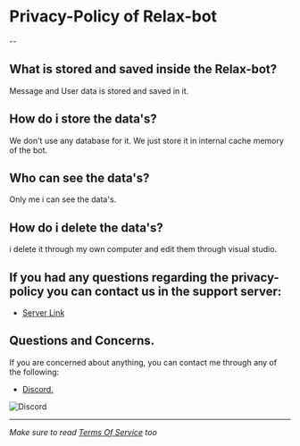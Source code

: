 # Privacy-Policy of Relax-bot 

--

## What is stored and saved inside the Relax-bot?

Message and User data is stored and saved in it.

## How do i store the data's?

We don't use any database for it. We just store it in internal cache memory of the bot.

## Who can see the data's?

Only me i can see the data's.

## How do i delete the data's?

i delete it through my own computer and edit them through visual studio.

## If you had any questions regarding the privacy-policy you can contact us in the support server:

- [Server Link](https://discord.gg/6hTzrhGRrb)

## **Questions and Concerns.**

If you are concerned about anything, you can contact me through any of the following:
- [Discord.](https://discord.com/users/724723678998167632)

 ![Discord](https://discord.c99.nl/widget/theme-1/724723678998167632.png)


---

*Make sure to read [Terms Of Service](https://github.com/Itzzz-Malik/Relax-Bot/blob/main/Relax-Bot.md) too* 
